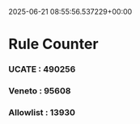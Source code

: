 2025-06-21 08:55:56.537229+00:00
# Rule Counter 
 ### UCATE : 490256

 ### Veneto : 95608

 ### Allowlist : 13930